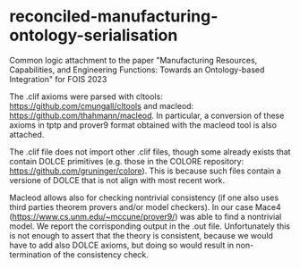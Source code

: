 # reconciled-manufacturing-ontology-serialisation
Common logic attachment to the paper "Manufacturing Resources, Capabilities, and Engineering Functions: Towards an Ontology-based Integration" for FOIS 2023

The .clif axioms were parsed with cltools: https://github.com/cmungall/cltools and macleod: https://github.com/thahmann/macleod.
In particular, a conversion of these axioms in tptp and prover9 format obtained with the macleod tool is also attached.

The .clif file does not import other .clif files, though some already exists that contain DOLCE primitives (e.g. those in the COLORE repository:  https://github.com/gruninger/colore). This is because such files contain a versione of DOLCE that is not align with most recent work. 

Macleod allows also for checking nontrivial consistency (if one also uses third parties theorem provers and/or model checkers). In our case Mace4 (https://www.cs.unm.edu/~mccune/prover9/) was able to find a nontrivial model. We report the corrisponding output in the .out file. 
Unfortunately this is not enough to assert that the theory is consistent, because we would have to add also DOLCE axioms, but doing so would result in non-termination of the consistency check. 
